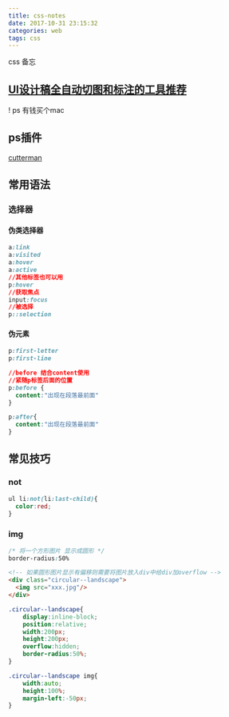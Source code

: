 ```yaml
---
title: css-notes
date: 2017-10-31 23:15:32
categories: web
tags: css
---
```

css 备忘
<!--more-->
## [UI设计稿全自动切图和标注的工具推荐](https://github.com/jawil/blog/issues/11)

! ps 有钱买个mac

## ps插件

[cutterman](http://www.cutterman.cn/zh/cutterman_usage)

## 常用语法

### 选择器

#### 伪类选择器

```css
a:link
a:visited
a:hover
a:active
//其他标签也可以用
p:hover
//获取焦点
input:focus
//被选择
p::selection

```

#### 伪元素

```css
p:first-letter
p:first-line

//before 结合content使用
//紧随p标签后面的位置
p:before {
  content:"出现在段落最前面"
}

p:after{
  content:"出现在段落最前面"
}

```

## 常见技巧
### not

```css
ul li:not(li:last-child){
  color:red;
}
```

### img

```css
/* 将一个方形图片 显示成圆形 */
border-radius:50%
```

```html
<!-- 如果圆形图片显示有偏移则需要将图片放入div中给div加overflow -->
<div class="circular--landscape">
  <img src="xxx.jpg"/>
</div>
```

```css
.circular--landscape{
    display:inline-block;
    position:relative;
    width:200px;
    height:200px;
    overflow:hidden;
    border-radius:50%;
}

.circular--landscape img{
    width:auto;
    height:100%;
    margin-left:-50px;
}
```